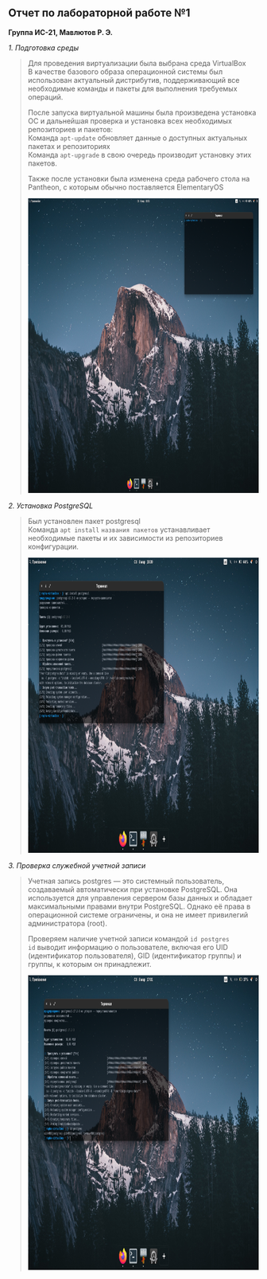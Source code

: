 ## Отчет по лабораторной работе №1
**Группа ИС-21, Мавлютов Р. Э.**

 *1. Подготовка среды*
 
> Для проведения виртуализации была выбрана среда VirtualBox  
> В качестве базового образа операционной системы был использован актуальный дистрибутив, поддерживающий все необходимые команды и пакеты для выполнения требуемых операций.
> 
> После запуска виртуальной машины была произведена установка ОС и дальнейшая проверка и установка всех необходимых репозиториев и пакетов:  
> Команда `apt-update` обновляет данные о доступных актуальных пакетах и репозиториях  
> Команда `apt-upgrade` в свою очередь производит установку этих пакетов.
> 
> Также после установки была изменена среда рабочего стола на Pantheon, с которым обычно поставляется ElementaryOS
> 
> <img src="/Lab 1/screens/1.png" title="Рабочее окружение среды Linux" width="auto" height="592.5"/> 

 *2. Установка PostgreSQL*

> Был установлен пакет postgresql  
> Команда `apt install` `названия пакетов` устанавливает необходимые пакеты и их зависимости из репозиториев конфигурации. 
> 
> <img src="/Lab 1/screens/2.png" title="Установка PostgreSQL" width="auto" height="592.5"/> 

 *3. Проверка служебной учетной записи*

> Учетная запись postgres — это системный пользователь, создаваемый автоматически при установке PostgreSQL. Она используется для управления сервером базы данных и обладает максимальными правами внутри PostgreSQL. Однако её права в операционной системе ограничены, и она не имеет привилегий администратора (root).
> 
> Проверяем наличие учетной записи командой `id postgres`  
> `id` выводит информацию о пользователе, включая его UID (идентификатор пользователя), GID (идентификатор группы) и группы, к которым он принадлежит.
> 
> <img src="/Lab 1/screens/3.png" title="Учетная запись postgre" width="auto" height="592.5"/> 
